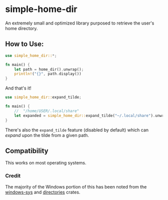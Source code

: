 # simple-home-dir

An extremely small and optimized library purposed to retrieve the user's home directory.

## How to Use:
```rust
use simple_home_dir::*;

fn main() {
    let path = home_dir().unwrap();
    println!("{}", path.display())
}
```
And that's it!
```rust
use simple_home_dir::expand_tilde;

fn main() {
    //  "/home/USER/.local/share"
    let expanded = simple_home_dir::expand_tilde("~/.local/share").unwrap();
}
```
There's also the `expand_tilde` feature (disabled by default) which can *expand* upon the tilde from a given path.

## Compatibility
This works on most operating systems.

### Credit
The majority of the Windows portion of this has been noted from the [windows-sys](https://crates.io/crates/windows-sys) and [directories](https://crates.io/crates/directories) crates.
